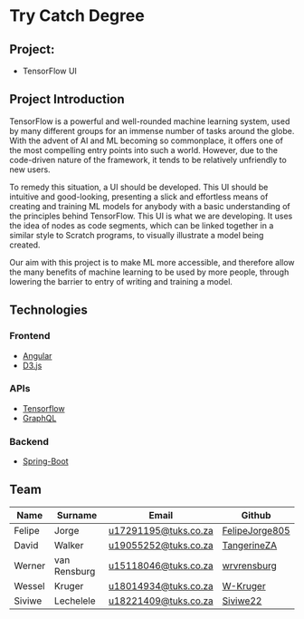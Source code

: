 # Try Catch Degree

## Project:
- TensorFlow UI

## Project Introduction
TensorFlow is a powerful and well-rounded machine learning system,
used by many different groups for an immense number of tasks around the globe.
With the advent of AI and ML becoming so commonplace,
it offers one of the most compelling entry points into such a world.
However, due to the code-driven nature of the framework,
it tends to be relatively unfriendly to new users.

To remedy this situation, a UI should be developed.
This UI should be intuitive and good-looking,
presenting a slick and effortless means of creating and training ML models for anybody with a basic understanding of the principles behind TensorFlow.
This UI is what we are developing.
It uses the idea of nodes as code segments, which can be linked together in a similar style to Scratch programs,
to visually illustrate a model being created.

Our aim with this project is to make ML more accessible,
and therefore allow the many benefits of machine learning to be used by more people,
through lowering the barrier to entry of writing and training a model.

## Technologies

### Frontend
- [Angular](https://angular.io)
- [D3.js](https://d3js.org)

### APIs
- [Tensorflow](https://www.tensorflow.org/api_docs)
- [GraphQL](https://graphql.org)

### Backend
- [Spring-Boot](https://spring.io/projects/spring-boot)


## Team
| Name   | Surname      |        Email         |       Github        |
|--------|--------------|----------------------|------------------------|
| Felipe | Jorge        | u17291195@tuks.co.za | [FelipeJorge805](https://github.com/FelipeJorge805)  |
| David  | Walker       | u19055252@tuks.co.za | [TangerineZA](https://github.com/TangerineZA) |
| Werner | van Rensburg | u15118046@tuks.co.za | [wrvrensburg](https://github.com/wrvrensburg) |
| Wessel | Kruger       | u18014934@tuks.co.za | [W-Kruger](https://github.com/W-Kruger) |
| Siviwe | Lechelele    | u18221409@tuks.co.za | [Siviwe22](https://github.com/Siviwe22) |
